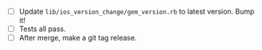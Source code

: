 - [ ] Update `lib/ios_version_change/gem_version.rb` to latest version. Bump it! 
- [ ] Tests all pass. 
- [ ] After merge, make a git tag release. 
